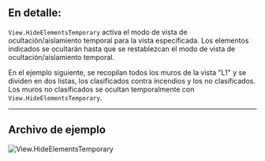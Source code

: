 ## En detalle:
`View.HideElementsTemporary` activa el modo de vista de ocultación/aislamiento temporal para la vista especificada. Los elementos indicados se ocultarán hasta que se restablezcan el modo de vista de ocultación/aislamiento temporal.

En el ejemplo siguiente, se recopilan todos los muros de la vista "L1" y se dividen en dos listas, los clasificados contra incendios y los no clasificados. Los muros no clasificados se ocultan temporalmente con `View.HideElementsTemporary`.
___
## Archivo de ejemplo

![View.HideElementsTemporary](./Revit.Elements.Views.View.HideElementsTemporary_img.jpg)
